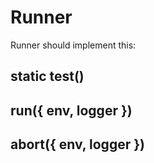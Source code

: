 # Runner

Runner should implement this:

## static test()

## run({ env, logger })

## abort({ env, logger })
